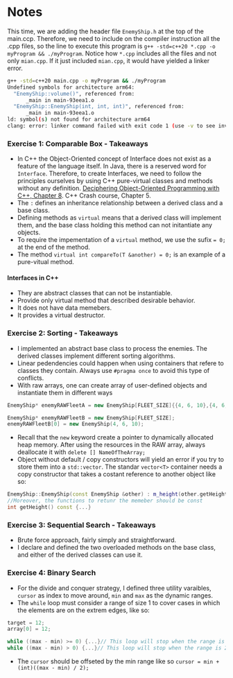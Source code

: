 # Notes

This time, we are adding the header file `EnemyShip.h` at the top of the main.ccp. Therefore, we need to include on the compiler instruction all the .cpp files, so the line to execute this program is `g++ -std=c++20 *.cpp -o myProgram && ./myProgram`. Notice how `*.cpp` includes all the files and not only `mian.cpp`. If it just included `mian.cpp`, it would have yielded a linker error.

```bash
g++ -std=c++20 main.cpp -o myProgram && ./myProgram
Undefined symbols for architecture arm64:
  "EnemyShip::volume()", referenced from:
      _main in main-93eea1.o
  "EnemyShip::EnemyShip(int, int, int)", referenced from:
      _main in main-93eea1.o
ld: symbol(s) not found for architecture arm64
clang: error: linker command failed with exit code 1 (use -v to see invocation)
```

### Exercise 1: Comparable Box - Takeaways
- In C++ the Object-Oriented concept of Interface does not exist as a feature of the language itself. In Java, there is a reserved word for `Interface`. Therefore, to create Interfaces, we need to follow the principles ourselves by using C++ pure-virtual classes and methods without any definition. [Deciphering Object-Oriented Programming with C++, Chapter 8](https://learning.oreilly.com/library/view/deciphering-object-oriented-programming/9781804613900/B19087_08.xhtml#_idParaDest-164). C++ Crash course, Chapter 5.
- The `:` defines an inheritance relationship between a derived class and a base class.
- Defining methods as `virtual` means that a derived class will implement them, and the base class holding this method can not initantiate any objects.
- To require the impementation of a `virtual` method, we use the sufix `= 0;` at the end of the method.
- The method `virtual int compareTo(T &another) = 0;` is an example of a pure-vitual method.

#### Interfaces in C++
- They are abstract classes that can not be instantiable.
- Provide only virtual method that described desirable behavior.
- It does not have data memebers.
- It provides a virtual destructor. 


### Exercise 2: Sorting - Takeaways
- I implemented an abstract base class to process the enemies. The derived classes implement different sorting algorithms.
- Linear pedendencies could happen when using containers that refere to classes they contain. Always use `#pragma once` to avoid this type of conflicts.
- With raw arrays, one can create array of user-defined objects and instantiate them in different ways
```C++
EnemyShip* enemyRAWFleetA = new EnemyShip[FLEET_SIZE]{{4, 6, 10},{4, 6, 10}};

EnemyShip* enemyRAWFleetB = new EnemyShip[FLEET_SIZE];
enemyRAWFleetB[0] = new EnemyShip(4, 6, 10);
```
- Recall that the `new` keyword create a pointer to dynamically allocated heap memory. After using the resources in the RAW array, always deallocate it with `delete [] NameOfTheArray;`
- Object without default / copy constructors will yield an error if you try to store them into a `std::vector`. The standar `vector<T>` container needs a copy constructor that takes a costant reference to another object like so: 
```C++
EnemyShip::EnemyShip(const EnemyShip &other) : m_height(other.getHeight()){}
//Moreover, the functions to retunr the memeber should be const
int getHeight() const {...}
```

### Exercise 3: Sequential Search - Takeaways
- Brute force approach, fairly simply and straightforward.
- I declare and defined the two overloaded methods on the base class, and either of the derived classes can use it.

### Exercise 4: Binary Search
- For the divide and conquer strategy, I defined three utility varaibles, `cursor` as index to move around, `min` and `max` as the dynamic ranges.
- The `while` loop must consider a range of size 1 to cover cases in which the elements are on the extrem edges, like so:
```C++
target = 12;
array[0] = 12;

while ((max - min) >= 0) {...}// This loop will stop when the range is 1 -> 1 - 0
while ((max - min) > 0) {...}// This loop will stop when the range is 2 -> 2 - 1
```
- The `cursor` should be offseted by the min range like so `cursor = min + (int)((max - min) / 2);`